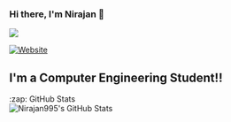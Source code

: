 ### Hi there, I'm Nirajan 👋

![](https://komarev.com/ghpvc/?username=Nirajan995)

[![Website](https://img.shields.io/website?label=nirajankunwor&style=for-the-badge&url=https%3A%2F%2Fnirajankunwor.com.np)](https://nirajankunwor.com.np)

## I'm a Computer Engineering Student!!

  <summary>:zap: GitHub Stats</summary>

<img align="left" alt="Nirajan995's GitHub Stats" src="https://github-readme-stats.vercel.app/api?username=Nirajan995&count_private=true&show_icons=true&hide_border=true&theme=dracula" />

